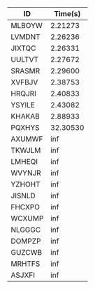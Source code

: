 |ID|Time(s)|
|-|-|
|MLBOYW|2.21273|
|LVMDNT|2.26236|
|JIXTQC|2.26331|
|UULTVT|2.27672|
|SRASMR|2.29600|
|XVFBJV|2.38753|
|HRQJRI|2.40833|
|YSYILE|2.43082|
|KHAKAB|2.88933|
|PQXHYS|32.30530|
|AXUMWF|inf|
|TKWJLM|inf|
|LMHEQI|inf|
|WVYNJR|inf|
|YZHOHT|inf|
|JISNLD|inf|
|FHCXPO|inf|
|WCXUMP|inf|
|NLGGGC|inf|
|DOMPZP|inf|
|GUZCWB|inf|
|MRHTFS|inf|
|ASJXFI|inf|
